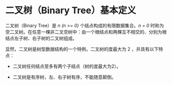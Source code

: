 # 二叉树（Binary Tree）基本定义

二叉树（Binary Tree）是 *n (n >= 0)* 个结点构成的有限数据集合。*n = 0* 时称为空二叉树。在任意一棵非二叉空树中：由一个根结点和两棵互不相交的、分别为根结点左子树、右子树的二叉树组成。

显然，二叉树是树型数据结构的一个特例，二叉树的度最大为 2 ，并具有以下特点：

- 二叉树任何结点至多有两个子结点（树的度最大为2）。

- 二叉树是有序树，左、右子树有序，不能随意颠倒。





<!-- EOF -->
